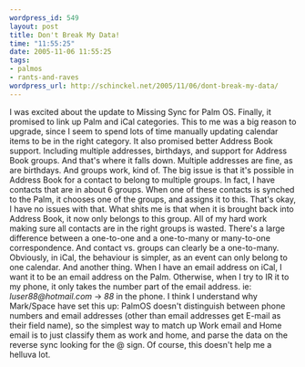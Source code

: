 ```yaml
--- 
wordpress_id: 549
layout: post
title: Don't Break My Data!
time: "11:55:25"
date: 2005-11-06 11:55:25
tags: 
- palmos
- rants-and-raves
wordpress_url: http://schinckel.net/2005/11/06/dont-break-my-data/
---
```

I was excited about the update to Missing Sync for Palm OS. Finally, it promised to link up Palm and iCal categories. This to me was a big reason to upgrade, since I seem to spend lots of time manually updating calendar items to be in the right category. It also promised better Address Book support. Including multiple addresses, birthdays, and support for Address Book groups. And that's where it falls down. Multiple addresses are fine, as are birthdays. And groups work, kind of. The big issue is that it's possible in Address Book for a contact to belong to multiple groups. In fact, I have contacts that are in about 6 groups. When one of these contacts is synched to the Palm, it chooses one of the groups, and assigns it to this. That's okay, I have no issues with that. What shits me is that when it is brought back into Address Book, it now only belongs to this group. All of my hard work making sure all contacts are in the right groups is wasted. There's a large difference between a one-to-one and a one-to-many or many-to-one correspondence. And contact vs. groups can clearly be a one-to-many. Obviously, in iCal, the behaviour is simpler, as an event can only belong to one calendar. And another thing. When I have an email address on iCal, I want it to be an email address on the Palm. Otherwise, when I try to IR it to my phone, it only takes the number part of the email address. ie: _luser88@hotmail.com_ -> _88_ in the phone. I think I understand why Mark/Space have set this up: PalmOS doesn't distinguish between phone numbers and email addresses (other than email addresses get E-mail as their field name), so the simplest way to match up Work email and Home email is to just classify them as work and home, and parse the data on the reverse sync looking for the @ sign. Of course, this doesn't help me a helluva lot. 
